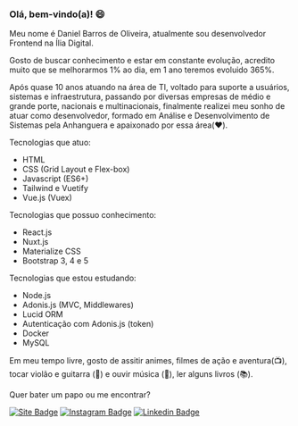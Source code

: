 ### Olá, bem-vindo(a)! 😄

Meu nome é Daniel Barros de Oliveira, atualmente sou desenvolvedor Frontend na Ília Digital.

Gosto de buscar conhecimento e estar em constante evolução, acredito muito que se melhorarmos 1% ao dia, em 1 ano teremos evoluido 365%.

Após quase 10 anos atuando na área de TI, voltado para suporte a usuários, sistemas e infraestrutura, passando por diversas empresas de médio e grande porte, nacionais e multinacionais, finalmente realizei meu sonho de atuar como desenvolvedor, formado em Análise e Desenvolvimento de Sistemas pela Anhanguera e apaixonado por essa área(❤️).

Tecnologias que atuo:

- HTML
- CSS (Grid Layout e Flex-box)
- Javascript (ES6+)
- Tailwind e Vuetify
- Vue.js (Vuex)

Tecnologias que possuo conhecimento:

- React.js
- Nuxt.js
- Materialize CSS
- Bootstrap 3, 4 e 5

Tecnologias que estou estudando:

- Node.js
- Adonis.js (MVC, Middlewares)
- Lucid ORM
- Autenticação com Adonis.js (token)
- Docker
- MySQL

Em meu tempo livre, gosto de assitir animes, filmes de ação e aventura(📺), tocar violão e guitarra (🎸) e ouvir música (🎵), ler alguns livros (📚).

Quer bater um papo ou me encontrar?

[![Site Badge](https://img.shields.io/badge/Site-danieloliveira.info-black)](http://danieloliveira.info/)
[![Instagram Badge](https://img.shields.io/badge/-Instagram-red?style=flat-square&labelColor=red&logo=instagram&logoColor=white&link=https://www.instagram.com/danieloliveira_dev/)](https://www.instagram.com/danieloliveira_dev/)
[![Linkedin Badge](https://img.shields.io/badge/-LinkedIn-blue?style=flat-square&logo=Linkedin&logoColor=white&link=https://www.linkedin.com/in/danielbarrosdeoliveira/)](https://www.linkedin.com/in/danielbarrosdeoliveira/)
